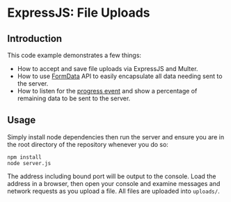 # ExpressJS: File Uploads

## Introduction
This code example demonstrates a few things:
* How to accept and save file uploads via ExpressJS and Multer.
* How to use [FormData](https://developer.mozilla.org/en/docs/Web/API/FormData)
API to easily encapsulate all data needing sent to the server.
* How to listen for the [progress event](http://www.html5rocks.com/en/tutorials/file/xhr2/#toc-bin-data)
and show a percentage of remaining data to be sent to the server.

## Usage
Simply install node dependencies then run the server and ensure you are in the
root directory of the repository whenever you do so:

```
npm install
node server.js
```

The address including bound port will be output to the console. Load the address
in a browser, then open your console and examine messages and network requests
as you upload a file. All files are uploaded into `uploads/`.
